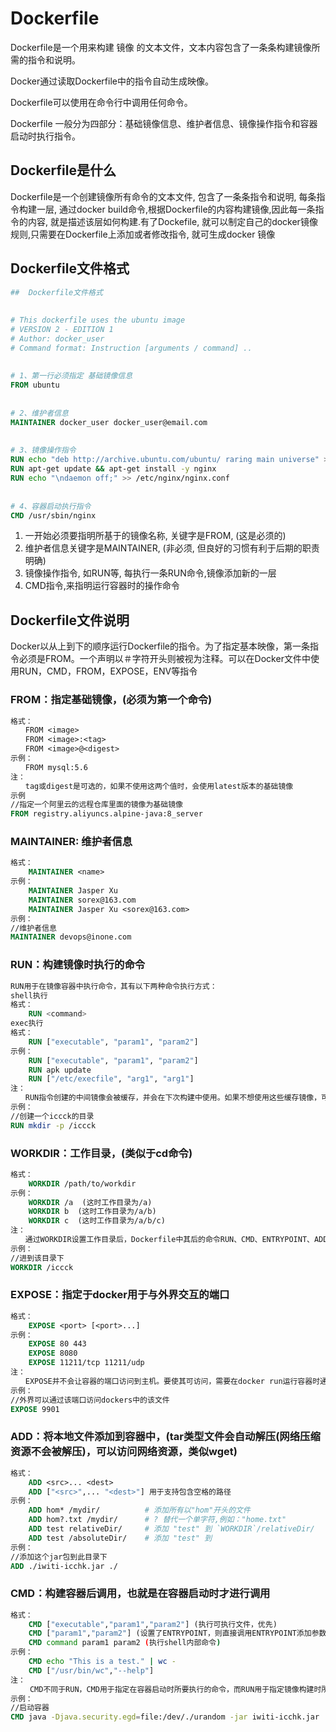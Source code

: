 # Dockerfile
Dockerfile是一个用来构建 镜像 的文本文件，文本内容包含了一条条构建镜像所需的指令和说明。

Docker通过读取Dockerfile中的指令自动生成映像。

Dockerfile可以使用在命令行中调用任何命令。

Dockerfile 一般分为四部分：基础镜像信息、维护者信息、镜像操作指令和容器启动时执行指令。
## Dockerfile是什么
Dockerfile是一个创建镜像所有命令的文本文件, 包含了一条条指令和说明, 每条指令构建一层, 通过docker build命令,根据Dockerfile的内容构建镜像,因此每一条指令的内容, 就是描述该层如何构建.有了Dockefile, 就可以制定自己的docker镜像规则,只需要在Dockerfile上添加或者修改指令, 就可生成docker 镜像
## Dockerfile文件格式 
```Dockerfile
##  Dockerfile文件格式
 
 
# This dockerfile uses the ubuntu image
# VERSION 2 - EDITION 1
# Author: docker_user
# Command format: Instruction [arguments / command] ..
 
 
# 1、第一行必须指定 基础镜像信息
FROM ubuntu
 
 
# 2、维护者信息
MAINTAINER docker_user docker_user@email.com
 
 
# 3、镜像操作指令
RUN echo "deb http://archive.ubuntu.com/ubuntu/ raring main universe" >> /etc/apt/sources.list
RUN apt-get update && apt-get install -y nginx
RUN echo "\ndaemon off;" >> /etc/nginx/nginx.conf
 
 
# 4、容器启动执行指令
CMD /usr/sbin/nginx
```
1. 一开始必须要指明所基于的镜像名称, 关键字是FROM, (这是必须的)
2. 维护者信息关键字是MAINTAINER, (非必须, 但良好的习惯有利于后期的职责明确)
3. 镜像操作指令, 如RUN等, 每执行一条RUN命令,镜像添加新的一层
4. CMD指令,来指明运行容器时的操作命令
## Dockerfile文件说明
Docker以从上到下的顺序运行Dockerfile的指令。为了指定基本映像，第一条指令必须是FROM。一个声明以＃字符开头则被视为注释。可以在Docker文件中使用RUN，CMD，FROM，EXPOSE，ENV等指令
### FROM：指定基础镜像，(必须为第一个命令)
```Dockerfile
格式：
　　FROM <image>
　　FROM <image>:<tag>
　　FROM <image>@<digest>
示例：
　　FROM mysql:5.6
注：
　　tag或digest是可选的，如果不使用这两个值时，会使用latest版本的基础镜像
示例
//指定一个阿里云的远程仓库里面的镜像为基础镜像
FROM registry.aliyuncs.alpine-java:8_server
```
### MAINTAINER: 维护者信息
```Dockerfile
格式：
    MAINTAINER <name>
示例：
    MAINTAINER Jasper Xu
    MAINTAINER sorex@163.com
    MAINTAINER Jasper Xu <sorex@163.com>
示例：
//维护者信息
MAINTAINER devops@inone.com
```
### RUN：构建镜像时执行的命令
```Dockerfile
RUN用于在镜像容器中执行命令，其有以下两种命令执行方式：
shell执行
格式：
    RUN <command>
exec执行
格式：
    RUN ["executable", "param1", "param2"]
示例：
    RUN ["executable", "param1", "param2"]
    RUN apk update
    RUN ["/etc/execfile", "arg1", "arg1"]
注：
　　RUN指令创建的中间镜像会被缓存，并会在下次构建中使用。如果不想使用这些缓存镜像，可以在构建时指定--no-cache参数，如：docker build --no-cache
示例：
//创建一个iccck的目录
RUN mkdir -p /iccck
```
### WORKDIR：工作目录，(类似于cd命令)
```Dockerfile
格式：
    WORKDIR /path/to/workdir
示例：
    WORKDIR /a  (这时工作目录为/a)
    WORKDIR b  (这时工作目录为/a/b)
    WORKDIR c  (这时工作目录为/a/b/c)
注：
　　通过WORKDIR设置工作目录后，Dockerfile中其后的命令RUN、CMD、ENTRYPOINT、ADD、COPY等命令都会在该目录下执行。在使用docker run运行容器时，可以通过-w参数覆盖构建时所设置的工作目录。
示例：
//进到该目录下
WORKDIR /iccck
```
### EXPOSE：指定于docker用于与外界交互的端口
```Dockerfile
格式：
    EXPOSE <port> [<port>...]
示例：
    EXPOSE 80 443
    EXPOSE 8080
    EXPOSE 11211/tcp 11211/udp
注：
　　EXPOSE并不会让容器的端口访问到主机。要使其可访问，需要在docker run运行容器时通过-p来发布这些端口，或通过-P参数来发布EXPOSE导出的所有端口
示例：
//外界可以通过该端口访问dockers中的该文件
EXPOSE 9901
```
### ADD：将本地文件添加到容器中，(tar类型文件会自动解压(网络压缩资源不会被解压)，可以访问网络资源，类似wget)
```Dockerfile
格式：
    ADD <src>... <dest>
    ADD ["<src>",... "<dest>"] 用于支持包含空格的路径
示例：
    ADD hom* /mydir/          # 添加所有以"hom"开头的文件
    ADD hom?.txt /mydir/      # ? 替代一个单字符,例如："home.txt"
    ADD test relativeDir/     # 添加 "test" 到 `WORKDIR`/relativeDir/
    ADD test /absoluteDir/    # 添加 "test" 到
示例：
//添加这个jar包到此目录下
ADD ./iwiti-icchk.jar ./
```
### CMD：构建容器后调用，也就是在容器启动时才进行调用
```Dockerfile
格式：
    CMD ["executable","param1","param2"] (执行可执行文件，优先)
    CMD ["param1","param2"] (设置了ENTRYPOINT，则直接调用ENTRYPOINT添加参数)
    CMD command param1 param2 (执行shell内部命令)
示例：
    CMD echo "This is a test." | wc -
    CMD ["/usr/bin/wc","--help"]
注：
 　　CMD不同于RUN，CMD用于指定在容器启动时所要执行的命令，而RUN用于指定镜像构建时所要执行的命令。
示例：
//启动容器
CMD java -Djava.security.egd=file:/dev/./urandom -jar iwiti-icchk.jar
```
